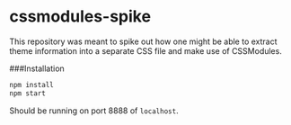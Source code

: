 cssmodules-spike
================

This repository was meant to spike out how one might be
able to extract theme information into a separate CSS
file and make use of CSSModules.

###Installation

```bash
npm install
npm start
```

Should be running on port 8888 of `localhost`.
